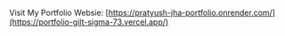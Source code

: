 Visit My Portfolio Websie: [https://pratyush-jha-portfolio.onrender.com/](https://portfolio-gilt-sigma-73.vercel.app/)
